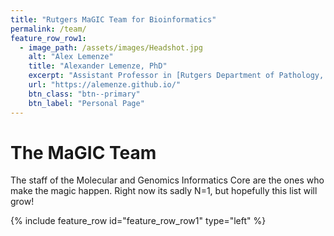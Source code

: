 ```yaml
---
title: "Rutgers MaGIC Team for Bioinformatics"
permalink: /team/
feature_row_row1:
  - image_path: /assets/images/Headshot.jpg
    alt: "Alex Lemenze"
    title: "Alexander Lemenze, PhD"
    excerpt: "Assistant Professor in [Rutgers Department of Pathology, Immunology, and Laboratory Medicine](http://njms.rutgers.edu/departments/pathology/index.cfm) and Director of MaGIC"
    url: "https://alemenze.github.io/"
    btn_class: "btn--primary"
    btn_label: "Personal Page"     
---
```

# The MaGIC Team

The staff of the Molecular and Genomics Informatics Core are the ones who make the magic happen. Right now its sadly N=1, but hopefully this list will grow! 

{% include feature_row id="feature_row_row1" type="left" %}